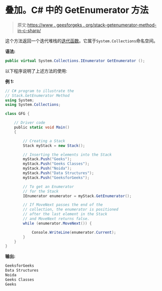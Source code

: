 # 叠加。C# 中的 GetEnumerator 方法

> 原文:[https://www . geesforgeks . org/stack-getenumerator-method-in-c-sharp/](https://www.geeksforgeeks.org/stack-getenumerator-method-in-c-sharp/)

这个方法返回一个迭代堆栈的[迭代函数](https://docs.microsoft.com/en-us/dotnet/api/system.collections.ienumerator?view=netframework-4.7.2)。它属于`System.Collections`命名空间。

**语法:**

```cs
public virtual System.Collections.IEnumerator GetEnumerator ();
```

以下程序说明了上述方法的使用:

**例 1:**

```cs
// C# program to illustrate the
// Stack.GetEnumerator Method
using System;
using System.Collections;

class GFG {

    // Driver code
    public static void Main()
    {

        // Creating a Stack
        Stack myStack = new Stack();

        // Inserting the elements into the Stack
        myStack.Push("Geeks");
        myStack.Push("Geeks Classes");
        myStack.Push("Noida");
        myStack.Push("Data Structures");
        myStack.Push("GeeksforGeeks");

        // To get an Enumerator
        // for the Stack
        IEnumerator enumerator = myStack.GetEnumerator();

        // If MoveNext passes the end of the
        // collection, the enumerator is positioned
        // after the last element in the Stack
        // and MoveNext returns false.
        while (enumerator.MoveNext()) {

            Console.WriteLine(enumerator.Current);
        }
    }
}
```

**输出:**

```cs
GeeksforGeeks
Data Structures
Noida
Geeks Classes
Geeks

```